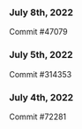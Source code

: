 ### July 8th, 2022

Commit #47079

### July 5th, 2022

Commit #314353


### July 4th, 2022

Commit #72281
